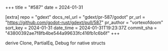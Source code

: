 +++
title = "#587"
date = 2024-01-31

[extra]
repo = "gdext"
docs_rel_url = "gdext/pr-587/godot"
pr_url = "https://github.com/godot-rust/gdext/pull/587"
pr_author = "vortexofdoom"
sort_key = 2024-01-31
date_time = 2024-01-31T19:23:37Z
commit_sha = "43800392ae7f8fb4be544a99633fc416fb1c6b6f"
+++

derive Clone, PartialEq, Debug for native structs
